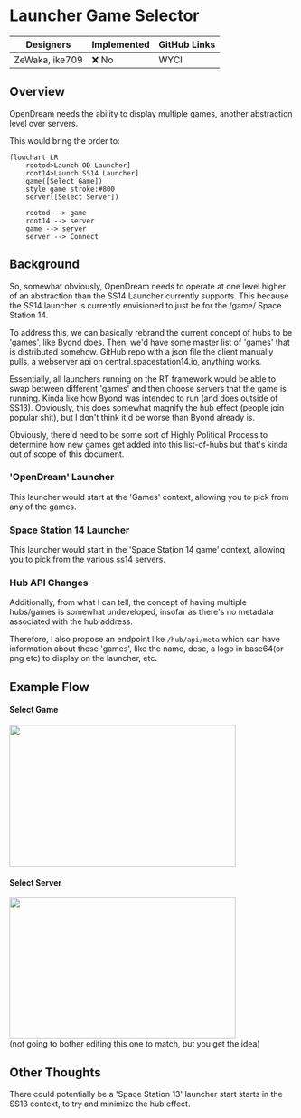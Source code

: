 # Launcher Game Selector

| Designers | Implemented | GitHub Links |
|---|---|---|
| ZeWaka, ike709 | :x: No | WYCI |

## Overview

OpenDream needs the ability to display multiple games, another abstraction level over servers.

This would bring the order to:
```mermaid
flowchart LR
    rootod>Launch OD Launcher]
    root14>Launch SS14 Launcher]
    game([Select Game])
    style game stroke:#800
    server([Select Server])

    rootod --> game
    root14 --> server
    game --> server
    server --> Connect
```


## Background

So, somewhat obviously, OpenDream needs to operate at one level higher of an abstraction than the SS14 Launcher currently supports.
This because the SS14 launcher is currently envisioned to just be for the /game/ Space Station 14.

To address this, we can  basically rebrand the current concept of hubs to be 'games', like Byond does.
Then, we'd have some master list of 'games' that is distributed somehow. GitHub repo with a json file the client manually pulls, a webserver api on central.spacestation14.io, anything works.

Essentially, all launchers running on the RT framework would be able to swap between different 'games' and then choose servers that the game is running. Kinda like how Byond was intended to run (and does outside of SS13).
Obviously, this does somewhat magnify the hub effect (people join popular shit), but I don't think it'd be worse than Byond already is.

Obviously, there'd need to be some sort of Highly Political Process to determine how new games get added into this list-of-hubs but that's kinda out of scope of this document.

### 'OpenDream' Launcher

This launcher would start at the 'Games' context, allowing you to pick from any of the games.

### Space Station 14 Launcher

This launcher would start in the 'Space Station 14 game' context, allowing you to pick from the various ss14 servers.

### Hub API Changes

Additionally, from what I can tell, the concept of having multiple hubs/games is somewhat undeveloped, insofar as there's no metadata associated with the hub address.

Therefore, I also propose an endpoint like `/hub/api/meta` which can have information about these 'games', like the name, desc, a logo in base64(or png etc) to display on the launcher, etc.

## Example Flow

#### Select Game
<img src="https://github.com/space-wizards/docs/assets/4741640/16c126ed-8599-4d89-a43b-0512421a1830" width="400" height="250" />

#### Select Server
<img src="https://github.com/space-wizards/docs/assets/4741640/c2694bbb-86fc-4c4c-b7a7-3c1ce8a17832" width="400" height="250" />
<br>(not going to bother editing this one to match, but you get the idea)

## Other Thoughts

There could potentially be a 'Space Station 13' launcher start starts in the SS13 context, to try and minimize the hub effect.
